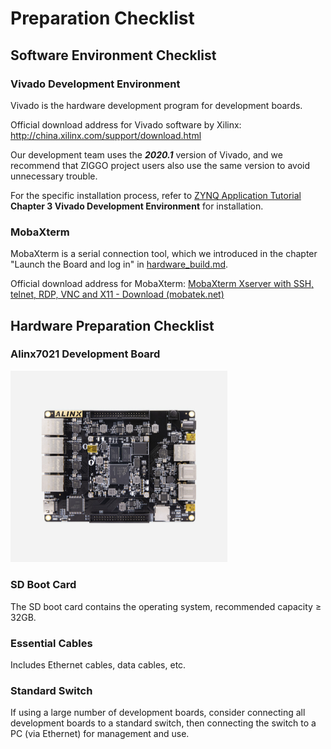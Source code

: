 # Preparation Checklist
## Software Environment Checklist

### Vivado Development Environment

Vivado is the hardware development program for development boards.

Official download address for Vivado software by Xilinx: http://china.xilinx.com/support/download.html

Our development team uses the ***2020.1*** version of Vivado, and we recommend that ZIGGO project users also use the same version to avoid unnecessary trouble.

For the specific installation process, refer to [ZYNQ Application Tutorial](https://cloud.tsinghua.edu.cn/f/f9f1a4f92a344e8e9c2c/) **Chapter 3 Vivado Development Environment** for installation.

### MobaXterm

MobaXterm is a serial connection tool, which we introduced in the chapter "Launch the Board and log in" in [hardware_build.md](/ziggo_book/docs/device/hardware-build/).

Official download address for MobaXterm: [MobaXterm Xserver with SSH, telnet, RDP, VNC and X11 - Download (mobatek.net)](https://mobaxterm.mobatek.net/download.html)

## Hardware Preparation Checklist

### Alinx7021 Development Board

<img src="../figs/alinx7021.png" alt="Alinx" style="zoom:50%;" />

### SD Boot Card

The SD boot card contains the operating system, recommended capacity $\geq$ 32GB.

### Essential Cables

Includes Ethernet cables, data cables, etc.

### Standard Switch

If using a large number of development boards, consider connecting all development boards to a standard switch, then connecting the switch to a PC (via Ethernet) for management and use.